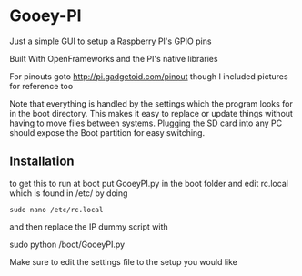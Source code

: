 # Gooey-PI
Just a simple GUI to setup a Raspberry PI's GPIO pins

Built With OpenFrameworks and the PI's native libraries

For pinouts goto http://pi.gadgetoid.com/pinout though I included pictures for reference too

Note that everything is handled by the settings which the program looks for in the boot directory. This makes it easy to replace or update things without having to move files between systems. Plugging the SD card into any PC should expose the Boot partition for easy switching.

## Installation

to get this to run at boot put GooeyPI.py in the boot folder and edit rc.local which is found in /etc/ by doing

    sudo nano /etc/rc.local
	
and then replace the IP dummy script with

   sudo python /boot/GooeyPI.py

Make sure to edit the settings file to the setup you would like